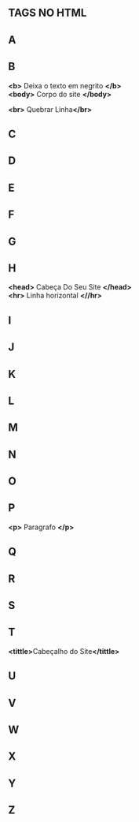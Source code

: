 ## TAGS NO HTML

## A

## B 
<b>&lt;b&gt;</b> Deixa o texto em negrito <b>&lt;/b&gt;</b>  
<b>&lt;body&gt;</b> Corpo do site <b>&lt;/body&gt;</b>

<b>&lt;br&gt;</b> Quebrar Linha<b>&lt;/br&gt;</b>

## C

## D

## E

## F

## G

## H
<b>&lt;head&gt;</b> Cabeça Do Seu Site <b>&lt;/head&gt;</b>  
<b>&lt;hr&gt;</b> Linha horizontal <b>&lt;//hr&gt;</b>

## I 

## J

## K

## L

## M

## N

## O

## P
<b>&lt;p&gt;</b> Paragrafo <b>&lt;/p&gt;</b>

## Q

## R

## S

## T
<b>&lt;tittle&gt;</b>Cabeçalho do Site<b>&lt;/tittle&gt;</b>  

## U

## V

## W

## X

## Y

## Z
